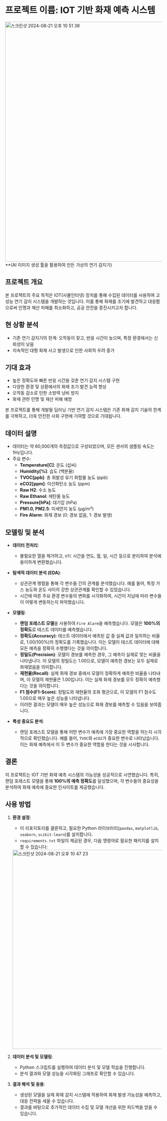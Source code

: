 # **프로젝트 이름: IOT 기반 화재 예측 시스템**
<img width="768" alt="스크린샷 2024-08-21 오후 10 51 38" src="https://github.com/user-attachments/assets/4c18fa78-79a6-4a1b-bec0-34cfd2fdfee5">
**(AI 이미지 생성 툴을 활용하여 만든 가상의 연기 감지기)



## **프로젝트 개요**
본 프로젝트의 주요 목적은 IOT(사물인터넷) 장치를 통해 수집된 데이터를 사용하여 고성능 연기 감지 시스템을 개발하는 것입니다. 이를 통해 화재를 조기에 발견하고 대응함으로써 인명과 재산 피해를 최소화하고, 공공 안전을 증진시키고자 합니다.

## **현 상황 분석**
- 기존 연기 감지기의 한계: 오작동이 잦고, 반응 시간이 늦으며, 특정 환경에서는 신뢰성이 낮음
- 지속적인 대형 화재 사고 발생으로 인한 사회적 우려 증가

## **기대 효과**
- 높은 정확도와 빠른 반응 시간을 갖춘 연기 감지 시스템 구현
- 다양한 환경 및 상황에서의 화재 조기 발견 능력 향상
- 오작동 감소로 인한 소방력 낭비 방지
- 화재 관련 인명 및 재산 피해 예방

본 프로젝트를 통해 개발될 딥러닝 기반 연기 감지 시스템은 기존 화재 감지 기술의 한계를 극복하고, 더욱 안전한 사회 구현에 기여할 것으로 기대됩니다.

## **데이터 설명**
- 데이터는 약 60,000개의 측정값으로 구성되었으며, 모든 센서의 샘플링 속도는 1Hz입니다.
- 주요 변수:
  - **Temperature[C]**: 온도 (섭씨)
  - **Humidity[%]**: 습도 (백분율)
  - **TVOC[ppb]**: 총 휘발성 유기 화합물 농도 (ppb)
  - **eCO2[ppm]**: 이산화탄소 농도 (ppm)
  - **Raw H2**: 수소 농도
  - **Raw Ethanol**: 에탄올 농도
  - **Pressure[hPa]**: 대기압 (hPa)
  - **PM1.0, PM2.5**: 미세먼지 농도 (μg/m³)
  - **Fire Alarm**: 화재 경보 (0: 경보 없음, 1: 경보 발생)

## **모델링 및 분석**
- **데이터 전처리**:
  - 불필요한 열을 제거하고, `UTC` 시간을 연도, 월, 일, 시간 등으로 분리하여 분석에 용이하게 변환했습니다.
- **탐색적 데이터 분석 (EDA)**:
  - 상관관계 행렬을 통해 각 변수들 간의 관계를 분석했습니다. 예를 들어, 특정 가스 농도와 온도 사이의 강한 상관관계를 확인할 수 있었습니다.
  - 시간에 따른 주요 환경 변수들의 변화를 시각화하여, 시간이 지남에 따라 변수들이 어떻게 변동하는지 파악했습니다.
    
- **모델링**:
  - **랜덤 포레스트 모델**을 사용하여 `Fire Alarm`을 예측했습니다. 모델은 **100%의 정확도**로 테스트 데이터를 예측했습니다.
  - **정확도(Accuracy)**: 테스트 데이터에서 예측된 값 중 실제 값과 일치하는 비율로, 1.00(100%)의 정확도를 기록했습니다. 이는 모델이 테스트 데이터에 대해 모든 예측을 정확히 수행했다는 것을 의미합니다.
  - **정밀도(Precision)**: 모델이 경보를 예측한 경우, 그 예측이 실제로 맞는 비율을 나타냅니다. 이 모델의 정밀도는 1.00으로, 모델이 예측한 경보는 모두 실제로 화재였음을 의미합니다.
  - **재현율(Recall)**: 실제 화재 경보 중에서 모델이 정확하게 예측한 비율을 나타내며, 이 모델의 재현율은 1.00입니다. 이는 실제 화재 경보를 모두 정확히 예측했다는 것을 의미합니다.
  - **F1 점수(F1-Score)**: 정밀도와 재현율의 조화 평균으로, 이 모델의 F1 점수도 1.00으로 매우 높은 성능을 나타냅니다.
  - 이러한 결과는 모델이 매우 높은 성능으로 화재 경보를 예측할 수 있음을 보여줍니다.
    
- **특성 중요도 분석**:
  - 랜덤 포레스트 모델을 통해 어떤 변수가 예측에 가장 중요한 역할을 하는지 시각적으로 확인했습니다. 예를 들어, `TVOC`와 `eCO2`가 중요한 변수로 나타났습니다. 이는 화재 예측에서 이 두 변수가 중요한 역할을 한다는 것을 시사합니다.

## **결론**
이 프로젝트는 IOT 기반 화재 예측 시스템의 가능성을 성공적으로 시연했습니다. 특히, 랜덤 포레스트 모델을 통해 **100%의 예측 정확도**를 달성했으며, 각 변수들의 중요성을 분석하여 화재 예측에 중요한 인사이트를 제공했습니다.


## 사용 방법

1. **환경 설정**:
   - 이 리포지토리를 클론하고, 필요한 Python 라이브러리(`pandas`, `matplotlib`, `seaborn`, `scikit-learn`)를 설치합니다.
   - `requirements.txt` 파일이 제공된 경우, 다음 명령어로 필요한 패키지를 설치할 수 있습니다:
  
   <img width="638" alt="스크린샷 2024-08-21 오후 10 47 23" src="https://github.com/user-attachments/assets/60683b94-03e3-4e13-8437-c3e726d94146">

2. **데이터 분석 및 모델링**:
   - Python 스크립트를 실행하여 데이터 분석 및 모델 학습을 진행합니다.
   - 분석 결과와 모델 성능을 시각화된 그래프로 확인할 수 있습니다.

3. **결과 해석 및 응용**:
   - 생성된 모델을 실제 화재 감지 시스템에 적용하여 화재 발생 가능성을 예측하고, 대응 전략을 세울 수 있습니다.
   - 결과를 바탕으로 추가적인 데이터 수집 및 모델 개선을 위한 피드백을 얻을 수 있습니다.

